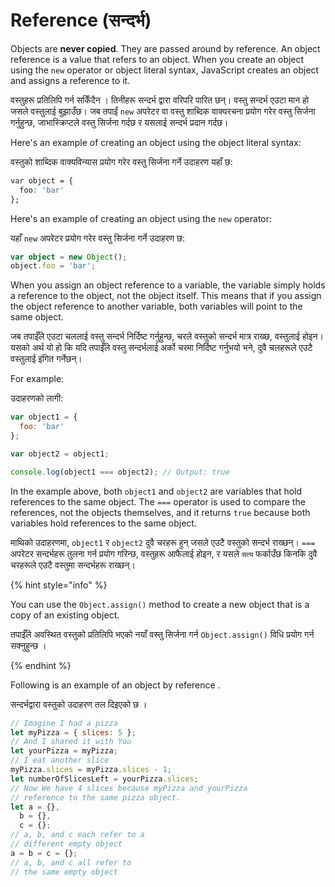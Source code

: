 # Reference (सन्दर्भ)

Objects are **never copied**. They are passed around by reference. An object reference is a value that refers to an object. When you create an object using the `new` operator or object literal syntax, JavaScript creates an object and assigns a reference to it.

वस्तुहरू प्रतिलिपि गर्न सकिँदैन । तिनीहरू सन्दर्भ द्वारा वरिपरि पारित छन्। वस्तु सन्दर्भ एउटा मान हो जसले वस्तुलाई बुझाउँछ। जब तपाईं `new` अपरेटर वा वस्तु शाब्दिक वाक्यरचना प्रयोग गरेर वस्तु सिर्जना गर्नुहुन्छ, जाभास्क्रिप्टले वस्तु सिर्जना गर्दछ र यसलाई सन्दर्भ प्रदान गर्दछ।

Here's an example of creating an object using the object literal syntax:

वस्तुको शाब्दिक वाक्यविन्यास प्रयोग गरेर वस्तु सिर्जना गर्ने उदाहरण यहाँ छ:

```css
var object = {
  foo: 'bar'
};
```

Here's an example of creating an object using the `new` operator:

यहाँ `new` अपरेटर प्रयोग गरेर वस्तु सिर्जना गर्ने उदाहरण छ:

```typescript
var object = new Object();
object.foo = 'bar';
```

When you assign an object reference to a variable, the variable simply holds a reference to the object, not the object itself. This means that if you assign the object reference to another variable, both variables will point to the same object.

जब तपाईँले एउटा चललाई वस्तु सन्दर्भ निर्दिष्ट गर्नुहुन्छ, चरले वस्तुको सन्दर्भ मात्र राख्छ, वस्तुलाई होइन। यसको अर्थ यो हो कि यदि तपाईँले वस्तु सन्दर्भलाई अर्को चरमा निर्दिष्ट गर्नुभयो भने, दुवै चलहरूले एउटै वस्तुलाई इंगित गर्नेछन्।

For example:

उदाहरणको लागी:

```javascript
var object1 = {
  foo: 'bar'
};

var object2 = object1;

console.log(object1 === object2); // Output: true
```

In the example above, both `object1` and `object2` are variables that hold references to the same object. The `===` operator is used to compare the references, not the objects themselves, and it returns `true` because both variables hold references to the same object.

माथिको उदाहरणमा, `object1` र `object2` दुवै चरहरू हुन् जसले एउटै वस्तुको सन्दर्भ राख्छन्। `===` अपरेटर सन्दर्भहरू तुलना गर्न प्रयोग गरिन्छ, वस्तुहरू आफैलाई होइन, र यसले `सत्य` फर्काउँछ किनकि दुवै चरहरूले एउटै वस्तुमा सन्दर्भहरू राख्छन्।

{% hint style="info" %}


You can use the `Object.assign()` method to create a new object that is a copy of an existing object.&#x20;

तपाईँले अवस्थित वस्तुको प्रतिलिपि भएको नयाँ वस्तु सिर्जना गर्न `Object.assign()` विधि प्रयोग गर्न सक्नुहुन्छ ।

{% endhint %}

Following is an example of an object by reference .

सन्दर्भद्वारा वस्तुको उदाहरण तल दिइएको छ ।

```javascript
// Imagine I had a pizza
let myPizza = { slices: 5 };
// And I shared it with You
let yourPizza = myPizza;
// I eat another slice
myPizza.slices = myPizza.slices - 1;
let numberOfSlicesLeft = yourPizza.slices;
// Now We have 4 slices because myPizza and yourPizza
// reference to the same pizza object.
let a = {},
  b = {},
  c = {};
// a, b, and c each refer to a
// different empty object
a = b = c = {};
// a, b, and c all refer to
// the same empty object
```

